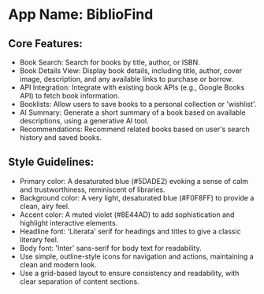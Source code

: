 # **App Name**: BiblioFind

## Core Features:

- Book Search: Search for books by title, author, or ISBN.
- Book Details View: Display book details, including title, author, cover image, description, and any available links to purchase or borrow.
- API Integration: Integrate with existing book APIs (e.g., Google Books API) to fetch book information.
- Booklists: Allow users to save books to a personal collection or 'wishlist'.
- AI Summary: Generate a short summary of a book based on available descriptions, using a generative AI tool.
- Recommendations: Recommend related books based on user's search history and saved books.

## Style Guidelines:

- Primary color: A desaturated blue (#5DADE2) evoking a sense of calm and trustworthiness, reminiscent of libraries.
- Background color: A very light, desaturated blue (#F0F8FF) to provide a clean, airy feel.
- Accent color: A muted violet (#8E44AD) to add sophistication and highlight interactive elements.
- Headline font: 'Literata' serif for headings and titles to give a classic literary feel.
- Body font: 'Inter' sans-serif for body text for readability.
- Use simple, outline-style icons for navigation and actions, maintaining a clean and modern look.
- Use a grid-based layout to ensure consistency and readability, with clear separation of content sections.